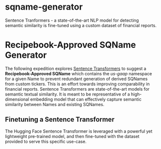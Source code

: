 # sqname-generator
Sentence Tranformers - a state-of-the-art NLP model for detecting semantic similarity is fine-tuned using a custom dataset of financial reports. 

# Recipebook-Approved SQName Generator
The following expedition explores [Sentence Transformers](https://huggingface.co/sentence-transformers) to suggest a **Recipebook-Approved SQName** which contains the _us-gaap_ namespace for a given Name to prevent redundant generation of derived SQNames from custom tickers. This is an effort towards improving comparability in financial reports. Sentence Transformers are state-of-the-art models for semantic textual similarity. It is meant to be representative of a high-dimensional embedding model that can effectively capture semantic similarity between Names and existing SQNames. 

## Finetuning a Sentence Transformer
The Hugging Face Sentence Transformer is leveraged with a powerful yet lightweight pre-trained model, and then fine-tuned with the dataset provided to serve this specific use-case. 
